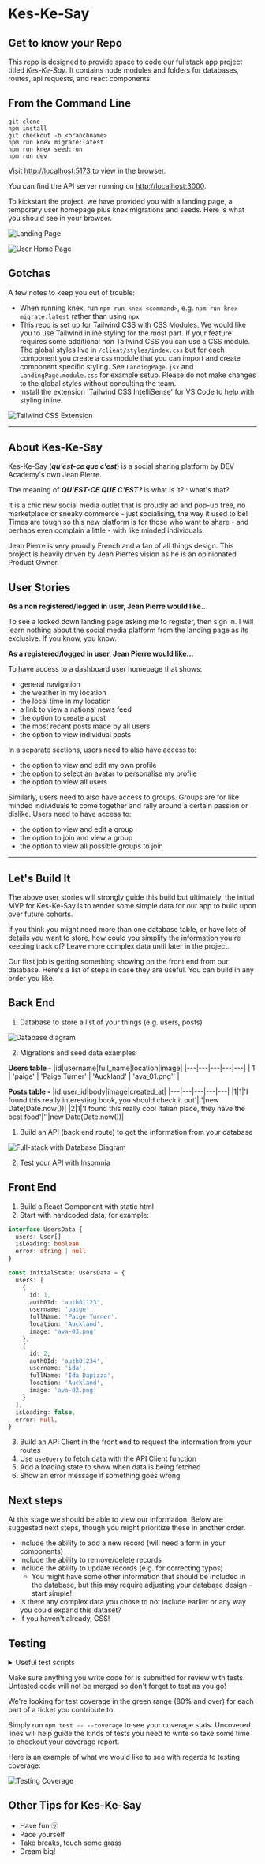 # Kes-Ke-Say
## Get to know your Repo
This repo is designed to provide space to code our fullstack app project titled _Kes-Ke-Say_. It contains node modules and folders for databases, routes, api requests, and react components. 

## From the Command Line
```
git clone
npm install
git checkout -b <branchname>
npm run knex migrate:latest
npm run knex seed:run
npm run dev
```
Visit [http://localhost:5173](http://localhost:5173) to view in the browser.

You can find the API server running on [http://localhost:3000](http://localhost:3000).

To kickstart the project, we have provided you with a landing page, a temporary user homepage plus knex migrations and seeds. Here is what you should see in your browser.

![Landing Page](server/readme-screenshots/landingpage.png)

![User Home Page](server/readme-screenshots/userhomepage.png)
## Gotchas

A few notes to keep you out of trouble:
- When running knex, run `npm run knex <command>`, e.g. `npm run knex migrate:latest` rather than using `npx`
- This repo is set up for Tailwind CSS with CSS Modules. We would like you to use Tailwind inline styling for the most part. If your feature requires some additional non Tailwind CSS you can use a CSS module. The global styles live in `/client/styles/index.css` but for each component you create a css module that you can import and create component specific styling. See `LandingPage.jsx` and `LandingPage.module.css` for example setup. Please do not make changes to the global styles without consulting the team.
- Install the extension 'Tailwind CSS IntelliSense' for VS Code to help with styling inline.

![Tailwind CSS Extension](server/readme-screenshots/TailwwindCSSIntellisense.png)
___
## About Kes-Ke-Say

Kes-Ke-Say (***qu'est-ce que c'est***) is a social sharing platform by DEV Academy's own Jean Pierre.


The meaning of ***QU'EST-CE QUE C'EST?*** is what is it? : what's that?


It is a chic new social media outlet that is proudly ad and pop-up free, no marketplace or sneaky commerce - just socialising, the way it used to be! Times are tough so this new platform is for those who want to share - and perhaps even complain a little - with like minded individuals.

Jean Pierre is very proudly French and a fan of all things design. This project is heavily driven by Jean Pierres vision as he is an opinionated Product Owner.

## User Stories

__As a non registered/logged in user, Jean Pierre would like...__

To see a locked down landing page asking me to register, then sign in. I will learn nothing about the social media platform from the landing page as its exclusive. If you know, you know.

__As a registered/logged in user, Jean Pierre would like...__

To have access to a dashboard user homepage that shows:
- general navigation
- the weather in my location
- the local time in my location
- a link to view a national news feed
- the option to create a post
- the most recent posts made by all users
- the option to view individual posts

In a separate sections, users need to also have access to:
- the option to view and edit my own profile
- the option to select an avatar to personalise my profile
- the option to view all users

Similarly, users need to also have access to groups. Groups are for like minded individuals to come together and rally around a certain passion or dislike. Users need to have access to:
- the option to view and edit a group
- the option to join and view a group
- the option to view all possible groups to join

___
## Let's Build It

The above user stories will strongly guide this build but ultimately, the initial MVP for Kes-Ke-Say is to render some simple data for our app to build upon over future cohorts.

If you think you might need more than one database table, or have lots of details you want to store, how could you simplify the information you're keeping track of? Leave more complex data until later in the project.

Our first job is getting something showing on the front end from our database. Here's a list of steps in case they are useful. You can build in any order you like.

## Back End

1.  Database to store a list of your things (e.g. users, posts)

  ![Database diagram](server/readme-screenshots/db-diagram.png)


2.  Migrations and seed data examples

__Users table -__
  |id|username|full_name|location|image|
  |---|---|---|---|---|
  | 1 | 'paige' | 'Paige Turner' | 'Auckland' | 'ava_01.png'' |

 
__Posts table -__
  |id|user_id|body|image|created_at|
  |---|---|---|---|---|
 |1|1|'I found this really interesting book, you should check it out'|''|new Date(Date.now())|
 |2|1|'I found this really cool Italian place, they have the best food'|''|new Date(Date.now())|



1.  Build an API (back end route) to get the information from your database

  ![Full-stack with Database Diagram](server/readme-screenshots/fullstack-diagram.png)

2.  Test your API with [Insomnia](https://insomnia.rest/)

## Front End

1.  Build a React Component with static html
2.  Start with hardcoded data, for example:
```ts
interface UsersData {
  users: User[]
  isLoading: boolean
  error: string | null
}

const initialState: UsersData = {
  users: [
    {
      id: 1,
      auth0Id: 'auth0|123',
      username: 'paige',
      fullName: 'Paige Turner',
      location: 'Auckland',
      image: 'ava-03.png'
    },
    {
      id: 2,
      auth0Id: 'auth0|234',
      username: 'ida',
      fullName: 'Ida Dapizza',
      location: 'Auckland',
      image: 'ava-02.png'
    }
  ],
  isLoading: false,
  error: null,
}
```
3.  Build an API Client in the front end to request the information from your routes
4.  Use `useQuery` to fetch data with the API Client function
5.  Add a loading state to show when data is being fetched
6.  Show an error message if something goes wrong

## Next steps

At this stage we should be able to view our information. Below are suggested next steps, though you might prioritize these in another order.

- Include the ability to add a new record (will need a form in your components)
- Include the ability to remove/delete records
- Include the ability to update records (e.g. for correcting typos)
  - You might have some other information that should be included in the database, but this may require adjusting your database design - start simple!
- Is there any complex data you chose to not include earlier or any way you could expand this dataset?
- If you haven't already, CSS!

## Testing

<details>
<summary>Useful test scripts</summary>

```c
npm test // watches and runs tests when file is saved
npm test -- --coverage // shows coverage summary
```

</details>

Make sure anything you write code for is submitted for review with tests. Untested code will not be merged so don't forget to test as you go!

We're looking for test coverage in the green range (80% and over) for each part of a ticket you contribute to.

Simply run `npm test -- --coverage` to see your coverage stats. Uncovered lines will help guide the kinds of tests you need to write so take some time to checkout your coverage report.

Here is an example of what we would like to see with regards to testing coverage:

  ![Testing Coverage](server/readme-screenshots/coverage.png)

## Other Tips for Kes-Ke-Say
- Have fun ㋡
- Pace yourself
- Take breaks, touch some grass
- Dream big!